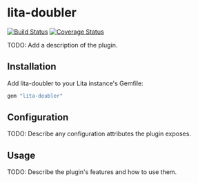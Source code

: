 # lita-doubler

[![Build Status](https://travis-ci.org/Racso66/lita-doubler.png?branch=master)](https://travis-ci.org/Racso66/lita-doubler)
[![Coverage Status](https://coveralls.io/repos/Racso66/lita-doubler/badge.png)](https://coveralls.io/r/Racso66/lita-doubler)

TODO: Add a description of the plugin.

## Installation

Add lita-doubler to your Lita instance's Gemfile:

``` ruby
gem "lita-doubler"
```

## Configuration

TODO: Describe any configuration attributes the plugin exposes.

## Usage

TODO: Describe the plugin's features and how to use them.
